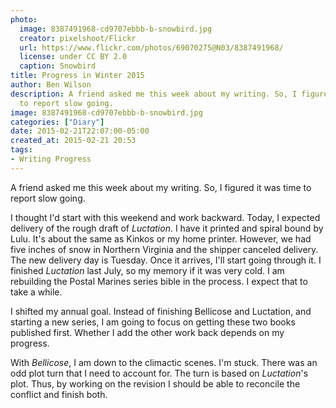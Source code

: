 ```yaml
---
photo:
  image: 8387491968-cd9707ebbb-b-snowbird.jpg
  creator: pixelshoot/Flickr
  url: https://www.flickr.com/photos/69070275@N03/8387491968/
  license: under CC BY 2.0
  caption: Snowbird
title: Progress in Winter 2015
author: Ben Wilson
description: A friend asked me this week about my writing. So, I figured it was time
  to report slow going.
image: 8387491968-cd9707ebbb-b-snowbird.jpg
categories: ["Diary"]
date: 2015-02-21T22:07:00-05:00
created_at: 2015-02-21 20:53
tags:
- Writing Progress
---
```


A friend asked me this week about my writing. So, I figured it was time to report slow going.

<!--more-->

I thought I'd start with this weekend and work backward. Today, I expected delivery of the rough draft of *Luctation*. I have it printed and spiral bound by Lulu. It's about the same as Kinkos or my home printer. However, we had five inches of snow in Northern Virginia and the shipper canceled delivery. The new delivery day is Tuesday. Once it arrives, I'll start going through it. I finished *Luctation* last July, so my memory if it was very cold. I am rebuilding the Postal Marines series bible in the process. I expect that to take a while.

I shifted my annual goal. Instead of finishing Bellicose and Luctation, and starting a new series, I am going to focus on getting these two books published first. Whether I add the other work back depends on my progress.

With *Bellicose*, I am down to the climactic scenes. I'm stuck. There was an odd plot turn that I need to account for. The turn is based on *Luctation*'s plot. Thus, by working on the revision I should be able to reconcile the conflict and finish both.
